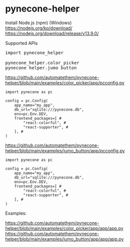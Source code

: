 # pynecone-helper

Install Node.js (npm) (Windows)  
https://nodejs.org/ko/download/  
https://nodejs.org/download/release/v13.9.0/  

Supported APIs
<pre>
import pynecone_helper

pynecone_helper.color_picker
pynecone_helper.jumo_button
</pre>

https://github.com/automatethem/pynecone-helper/blob/main/examples/color_picker/app/pcconfig.py  
```
import pynecone as pc

config = pc.Config(
    app_name="my_app",
    db_url="sqlite:///pynecone.db",
    env=pc.Env.DEV,
    frontend_packages=[ #
        "react-colorful", #
        "react-supporter", #
    ], #
)
```

https://github.com/automatethem/pynecone-helper/blob/main/examples/jumo_button/app/pcconfig.py  
```
import pynecone as pc

config = pc.Config(
    app_name="my_app",
    db_url="sqlite:///pynecone.db",
    env=pc.Env.DEV,
    frontend_packages=[ #
        "react-colorful", #
        "react-supporter", #
    ], #
)
```

Examples:  

https://github.com/automatethem/pynecone-helper/blob/main/examples/color_picker/app/app/app.py  
https://github.com/automatethem/pynecone-helper/blob/main/examples/jumo_button/app/app/app.py
